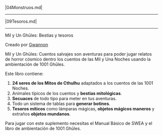 
|04Monstruos.md|

***

|09Tesoros.md|

***

Mil y Un Ghūles: Bestias y tesoros

Creado por [Gwannon](https://gwannon.itch.io/)

Mil y Un Ghūles: Cuentos salvajes son aventuras para poder jugar relatos de horror cósmico dentro los cuentos de las Mil y Una Noches usando la ambientación de 1001 Ghūles.

Este libro contiene:

1. **24 seres de los Mitos de Cthulhu** adaptados a los cuentos de las 1001 Noches.
2. Animales típicos de los cuentos y **bestias mitológicas**.
3. **Secuaces** de todo tipo para meter en tus aventuras.
4. Todo un sistema de tablas para **generar botines**.
5. **Tesoros míticos** como lámparas mágicas, **objetos mágicos maneros** y extraños **objetos mundanos**.

Para jugar con este suplemento necesitas el Manual Básico de SWEA y el libro de ambientación de 1001 Ghūles.